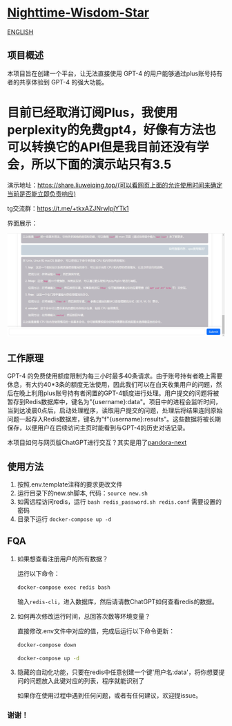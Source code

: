 # [Nighttime-Wisdom-Star](https://github.com/14790897/Nighttime-Wisdom-Star)

[ENGLISH](README_EN.md)


## 项目概述

本项目旨在创建一个平台，让无法直接使用 GPT-4 的用户能够通过plus账号持有者的共享体验到 GPT-4 的强大功能。

# 目前已经取消订阅Plus，我使用perplexity的免费gpt4，好像有方法也可以转换它的API但是我目前还没有学会，所以下面的演示站只有3.5
演示地址：https://share.liuweiqing.top/(可以看网页上面的允许使用时间来确定当前是否能立即负责响应)

tg交流群：https://t.me/+tkxAZJNrwIpjYTk1

界面展示：

![preview](/asset/preview.jpg)

## 工作原理

GPT-4 的免费使用额度限制为每三小时最多40条请求。由于账号持有者晚上需要休息，有大约40*3条的额度无法使用，因此我们可以在白天收集用户的问题，然后在晚上利用plus账号持有者闲置的GPT-4额度进行处理。用户提交的问题将被暂存到Redis数据库中，键名为"{username}:data"。项目中的进程会监听时间，当到达凌晨0点后，启动处理程序，读取用户提交的问题，处理后将结果连同原始问题一起存入Redis数据库，键名为"f"{username}:results"。这些数据将被长期保存，以便用户在后续访问主页时能看到与GPT-4的历史对话记录。

本项目如何与网页版ChatGPT进行交互？其实是用了[pandora-next](https://github.com/pandora-next/deploy)

## 使用方法

1. 按照.env.template注释的要求更改文件
2. 运行目录下的new.sh脚本, 代码：`source new.sh`
3. 如需远程访问redis，运行 `bash redis_password.sh redis.conf` 需要设置的密码
4. 目录下运行 `docker-compose up -d` 

## FQA

1. 如果想查看注册用户的所有数据？

   运行以下命令：

   ```bash
   docker-compose exec redis bash
   ```

   输入`redis-cli`，进入数据库，然后请请教ChatGPT如何查看redis的数据。

2. 如何再次修改运行时间，总回答次数等环境变量？

   直接修改.env文件中对应的值，完成后运行以下命令更新：

   ```bash
   docker-compose down
   ```

   ```bash
   docker-compose up -d
   ```
3. 隐藏的自动化功能，只要在redis中任意创建一个键'用户名:data'，将你想要提问的问题放入此键对应的列表，程序就能识别了

   如果你在使用过程中遇到任何问题，或者有任何建议，欢迎提issue。

### 谢谢！







